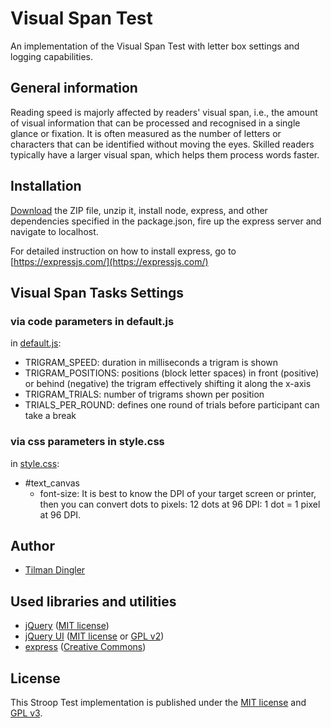 # Visual Span Test

An implementation of the Visual Span Test with letter box settings and logging capabilities.

## General information
Reading speed is majorly affected by readers' visual span, i.e., the amount of visual information that can be processed and recognised in a single glance or fixation. It is often measured as the number of letters or characters that can be identified without moving the eyes.  Skilled readers typically have a larger visual span, which helps them process words faster. 

## Installation
[Download](https://github.com/Til-D/visual_span/archive/master.zip) the ZIP file, unzip it, install node, express, and other dependencies specified in the package.json, fire up the express server and navigate to localhost.

For detailed instruction on how to install express, go to [https://expressjs.com/](https://expressjs.com/)

## Visual Span Tasks Settings 

### via code parameters in default.js
in [default.js](https://github.com/Til-D/visual_span/blob/main/server/public/javascripts/default.js):
- TRIGRAM_SPEED: duration in milliseconds a trigram is shown
- TRIGRAM_POSITIONS: positions (block letter spaces) in front (positive) or behind (negative) the trigram effectively shifting it along the x-axis
- TRIGRAM_TRIALS: number of trigrams shown per position
- TRIALS_PER_ROUND: defines one round of trials before participant can take a break

### via css parameters in style.css
in [style.css](https://github.com/Til-D/visual_span/blob/main/server/public/stylesheets/style.css):
- #text_canvas 
    - font-size: It is best to know the DPI of your target screen or printer, then you can convert dots to pixels: 12 dots at 96 DPI: 1 dot = 1 pixel at 96 DPI.

## Author
- [Tilman Dingler](https://github.com/Til-D/)

## Used libraries and utilities
- [jQuery](http://jquery.com/) ([MIT license](https://github.com/jquery/jquery/blob/master/MIT-LICENSE.txt))
- [jQuery UI](http://jqueryui.com/) ([MIT license](http://www.opensource.org/licenses/mit-license) or [GPL v2](http://opensource.org/licenses/GPL-2.0))
- [express](https://expressjs.com/) ([Creative Commons](https://creativecommons.org/licenses/by-sa/3.0/us/))

## License
This Stroop Test implementation is published under the [MIT license](http://www.opensource.org/licenses/mit-license) and [GPL v3](http://opensource.org/licenses/GPL-3.0).